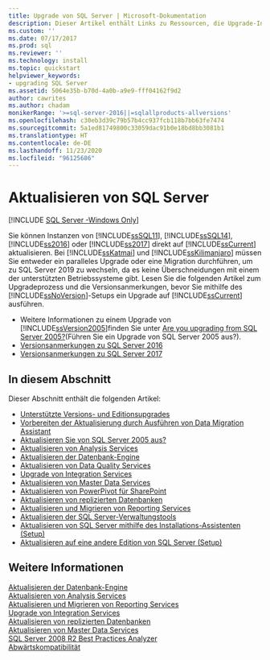 ```yaml
---
title: Upgrade von SQL Server | Microsoft-Dokumentation
description: Dieser Artikel enthält Links zu Ressourcen, die Upgrade-Informationen für verschiedene Versionen von SQL Server bieten.
ms.custom: ''
ms.date: 07/17/2017
ms.prod: sql
ms.reviewer: ''
ms.technology: install
ms.topic: quickstart
helpviewer_keywords:
- upgrading SQL Server
ms.assetid: 5064e35b-b70d-4a0b-a9e9-fff04162f9d2
author: cawrites
ms.author: chadam
monikerRange: '>=sql-server-2016||=sqlallproducts-allversions'
ms.openlocfilehash: c30eb3d39c79b57b4cc937fcb118b7bb63fe7474
ms.sourcegitcommit: 5a1ed81749800c33059dac91b0e18bd8bb3081b1
ms.translationtype: HT
ms.contentlocale: de-DE
ms.lasthandoff: 11/23/2020
ms.locfileid: "96125686"
---
```

# <a name="upgrade-sql-server"></a>Aktualisieren von SQL Server
[!INCLUDE [SQL Server -Windows Only](../../includes/applies-to-version/sql-windows-only.md)]
 
 Sie können Instanzen von [!INCLUDE[ssSQL11](../../includes/sssql11-md.md)], [!INCLUDE[ssSQL14](../../includes/sssql14-md.md)], [!INCLUDE[ss2016](../../includes/sssql15-md.md)] oder [!INCLUDE[ss2017](../../includes/sssqlv14-md.md)] direkt auf [!INCLUDE[ssCurrent](../../includes/sscurrent-md.md)] aktualisieren. Bei [!INCLUDE[ssKatmai](../../includes/sskatmai-md.md)] und [!INCLUDE[ssKilimanjaro](../../includes/sskilimanjaro-md.md)] müssen Sie entweder ein paralleles Upgrade oder eine Migration durchführen, um zu SQL Server 2019 zu wechseln, da es keine Überschneidungen mit einem der unterstützten Betriebssysteme gibt. Lesen Sie die folgenden Artikel zum Upgradeprozess und die Versionsanmerkungen, bevor Sie mithilfe des [!INCLUDE[ssNoVersion](../../includes/ssnoversion-md.md)]-Setups ein Upgrade auf [!INCLUDE[ssCurrent](../../includes/sscurrent-md.md)] ausführen.  
  
   - Weitere Informationen zu einem Upgrade von [!INCLUDE[ssVersion2005](../../includes/ssversion2005-md.md)]finden Sie unter [Are you upgrading from SQL Server 2005?](../../sql-server/end-of-support/sql-server-end-of-life-overview.md)(Führen Sie ein Upgrade von SQL Server 2005 aus?).  
   - [Versionsanmerkungen zu SQL Server 2016](../../sql-server/sql-server-2016-release-notes.md) 
   - [Versionsanmerkungen zu SQL Server 2017](../../sql-server/sql-server-2017-release-notes.md) 
  
## <a name="in-this-section"></a>In diesem Abschnitt  
Dieser Abschnitt enthält die folgenden Artikel:  
  
-   [Unterstützte Versions- und Editionsupgrades](../../database-engine/install-windows/supported-version-and-edition-upgrades.md)  
-   [Vorbereiten der Aktualisierung durch Ausführen von Data Migration Assistant](../../database-engine/install-windows/prepare-for-upgrade-by-running-data-migration-assistant.md)  
-   [Aktualisieren Sie von SQL Server 2005 aus?](../../sql-server/end-of-support/sql-server-end-of-life-overview.md)  
-   [Aktualisieren von Analysis Services](../../database-engine/install-windows/upgrade-analysis-services.md)  
-   [Aktualisieren der Datenbank-Engine](../../database-engine/install-windows/upgrade-database-engine.md)  
-   [Aktualisieren von Data Quality Services](../../database-engine/install-windows/upgrade-data-quality-services.md)  
-   [Upgrade von Integration Services](../../integration-services/install-windows/upgrade-integration-services.md)  
-   [Aktualisieren von Master Data Services](../../database-engine/install-windows/upgrade-master-data-services.md)  
-   [Aktualisieren von PowerPivot für SharePoint](../../database-engine/install-windows/upgrade-power-pivot-for-sharepoint.md)  
-   [Aktualisieren von replizierten Datenbanken](../../database-engine/install-windows/upgrade-replicated-databases.md)  
-   [Aktualisieren und Migrieren von Reporting Services](../../reporting-services/install-windows/upgrade-and-migrate-reporting-services.md)  
-   [Aktualisieren der SQL Server-Verwaltungstools](../../database-engine/install-windows/upgrade-sql-server-management-tools.md)  
-   [Aktualisieren von SQL Server mithilfe des Installations-Assistenten (Setup)](../../database-engine/install-windows/upgrade-sql-server-using-the-installation-wizard-setup.md)  
-   [Aktualisieren auf eine andere Edition von SQL Server (Setup)](../../database-engine/install-windows/upgrade-to-a-different-edition-of-sql-server-setup.md)  
  
## <a name="see-also"></a>Weitere Informationen  
 [Aktualisieren der Datenbank-Engine](../../database-engine/install-windows/upgrade-database-engine.md)   
 [Aktualisieren von Analysis Services](../../database-engine/install-windows/upgrade-analysis-services.md)   
 [Aktualisieren und Migrieren von Reporting Services](../../reporting-services/install-windows/upgrade-and-migrate-reporting-services.md)   
 [Upgrade von Integration Services](../../integration-services/install-windows/upgrade-integration-services.md)   
 [Aktualisieren von replizierten Datenbanken](../../database-engine/install-windows/upgrade-replicated-databases.md)   
 [Aktualisieren von Master Data Services](../../database-engine/install-windows/upgrade-master-data-services.md)   
 [SQL Server 2008 R2 Best Practices Analyzer](https://www.microsoft.com/download/details.aspx?id=436)   
 [Abwärtskompatibilität](../discontinued-database-engine-functionality-in-sql-server.md)  
  
